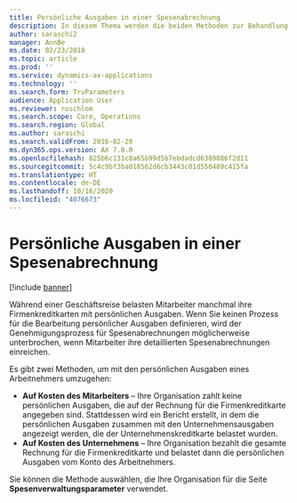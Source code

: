 ```yaml
---
title: Persönliche Ausgaben in einer Spesenabrechnung
description: In diesem Thema werden die beiden Methoden zur Behandlung der persönlichen Ausgaben eines Mitarbeiters in Microsoft Dynamics 365 Finance erläutert.
author: saraschi2
manager: AnnBe
ms.date: 02/23/2018
ms.topic: article
ms.prod: ''
ms.service: dynamics-ax-applications
ms.technology: ''
ms.search.form: TrvParameters
audience: Application User
ms.reviewer: roschlom
ms.search.scope: Core, Operations
ms.search.region: Global
ms.author: saraschi
ms.search.validFrom: 2016-02-28
ms.dyn365.ops.version: AX 7.0.0
ms.openlocfilehash: 825b6c131c8a65b99d5b7ebdadcd6389886f2d11
ms.sourcegitcommit: 5c4c9bf3ba018562d6cb3443c01d550489c415fa
ms.translationtype: HT
ms.contentlocale: de-DE
ms.lasthandoff: 10/16/2020
ms.locfileid: "4076673"
---
```

# <a name="personal-expenses-on-an-expense-report"></a>Persönliche Ausgaben in einer Spesenabrechnung

[!include [banner](../includes/banner.md)]

Während einer Geschäftsreise belasten Mitarbeiter manchmal ihre Firmenkreditkarten mit persönlichen Ausgaben. Wenn Sie keinen Prozess für die Bearbeitung persönlicher Ausgaben definieren, wird der Genehmigungsprozess für Spesenabrechnungen möglicherweise unterbrochen, wenn Mitarbeiter ihre detaillierten Spesenabrechnungen einreichen. 

Es gibt zwei Methoden, um mit den persönlichen Ausgaben eines Arbeitnehmers umzugehen:

- **Auf Kosten des Mitarbeiters** – Ihre Organisation zahlt keine persönlichen Ausgaben, die auf der Rechnung für die Firmenkreditkarte angegeben sind. Stattdessen wird ein Bericht erstellt, in dem die persönlichen Ausgaben zusammen mit den Unternehmensausgaben angezeigt werden, die der Unternehmenskreditkarte belastet wurden.
- **Auf Kosten des Unternehmens** – Ihre Organisation bezahlt die gesamte Rechnung für die Firmenkreditkarte und belastet dann die persönlichen Ausgaben vom Konto des Arbeitnehmers.

Sie können die Methode auswählen, die Ihre Organisation für die Seite **Spesenverwaltungsparameter** verwendet.
